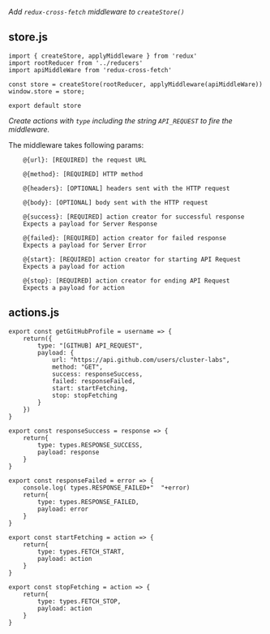 *Add `redux-cross-fetch` middleware to `createStore()`*

## store.js

```
import { createStore, applyMiddleware } from 'redux'
import rootReducer from '../reducers'
import apiMiddleWare from 'redux-cross-fetch'

const store = createStore(rootReducer, applyMiddleware(apiMiddleWare))
window.store = store;

export default store
```

*Create actions with `type` including the string `API_REQUEST` to fire the middleware.*

The middleware takes following params:


        @{url}: [REQUIRED] the request URL

        @{method}: [REQUIRED] HTTP method

        @{headers}: [OPTIONAL] headers sent with the HTTP request
        
        @{body}: [OPTIONAL] body sent with the HTTP request

        @{success}: [REQUIRED] action creator for successful response 
        Expects a payload for Server Response 

        @{failed}: [REQUIRED] action creator for failed response
        Expects a payload for Server Error

        @{start}: [REQUIRED] action creator for starting API Request
        Expects a payload for action

        @{stop}: [REQUIRED] action creator for ending API Request
        Expects a payload for action
        

## actions.js

```
export const getGitHubProfile = username => {
    return({
        type: "[GITHUB] API_REQUEST",
        payload: {
            url: "https://api.github.com/users/cluster-labs",
            method: "GET",
            success: responseSuccess,
            failed: responseFailed,
            start: startFetching,
            stop: stopFetching
        }
    })
}

export const responseSuccess = response => {
    return{
        type: types.RESPONSE_SUCCESS,
        payload: response
    }
}

export const responseFailed = error => {
    console.log( types.RESPONSE_FAILED+"  "+error)
    return{
        type: types.RESPONSE_FAILED,
        payload: error
    }
}

export const startFetching = action => {
    return{
        type: types.FETCH_START,
        payload: action
    }
}

export const stopFetching = action => {
    return{
        type: types.FETCH_STOP,
        payload: action
    }
}
```
